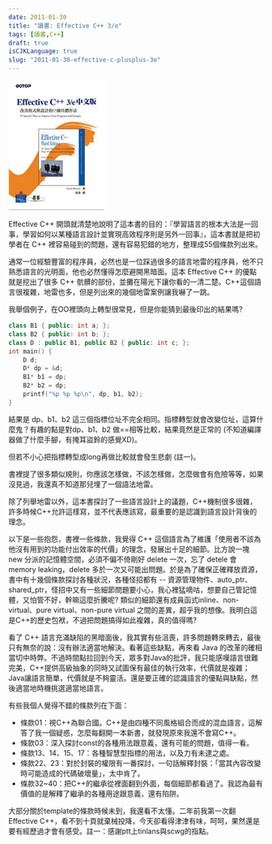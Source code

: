 ```yaml
---
date: 2011-01-30
title: "讀書: Effective C++ 3/e"
tags: [讀書,C++]
draft: true
isCJKLanguage: true
slug: "2011-01-30-effective-c-plusplus-3e"
---
```


![Effective C++ 3/e中文版](/img/book/effective-cpp-3e.jpg)

Effective C++ 開頭就清楚地說明了這本書的目的：『學習語言的根本大法是一回事，學習如何以某種語言設計並實現高效程序則是另外一回事』，這本書就是把初學者在 C++ 裡容易碰到的問題，還有容易犯錯的地方，整理成55個條款列出來。

通常一位經驗豐富的程序員，必然也是一位踩過很多的語言地雷的程序員，他不只熟悉語言的光明面，他也必然懂得怎麼避開黑暗面。這本 Effective C++ 的優點就是挖出了很多 C++ 骯髒的部份，並攤在陽光下讓你看的一清二楚。C++這個語言很複雜，地雷也多，但是列出來的幾個地雷案例讓我嚇了一跳。

我舉個例子，在OO裡頭向上轉型很常見，但是你能猜到最後印出的結果嗎?

```cpp
class B1 { public: int a; };
class B2 { public: int b; };
class D : public B1, public B2 { public: int c; };
int main() {
    D d;
    D* dp = &d;
    B1* b1 = dp;
    B2* b2 = dp;
    printf("%p %p %p\n", dp, b1, b2);
}
```

結果是 dp、b1、b2 這三個指標位址不完全相同。指標轉型就會改變位址，這算什麼鬼？有趣的點是對dp、b1、b2 做==相等比較，結果竟然是正常的 (不知道編譯器做了什麼手腳，有掩耳盜鈴的感覺XD)。

但若不小心把指標轉型成long再做比較就會發生悲劇 (註一)。

書裡提了很多類似規則，你應該怎樣做，不該怎樣做，怎麼做會有危險等等，如果沒見過，我還真不知道那兒埋了一個語法地雷。

除了列舉地雷以外，這本書探討了一些語言設計上的議題，C++機制很多很雜，許多時候C++允許這樣寫，並不代表應該寫，最重要的是認識到語言設計背後的理念。

以下是一些抱怨，書裡一些條款，我覺得 C++ 這個語言為了維護「使用者不該為他沒有用到的功能付出效率的代價」的理念，發展出十足的細節。比方說一塊 new 分派的記憶體空間，必須不偏不倚剛好 delete 一次，忘了 detele 會 memory leaking，delete 多於一次又可能出問題。於是為了確保正確釋放資源，書中有十幾個條款探討各種狀況，各種怪招都有 -- 資源管理物件、auto_ptr、shared_ptr，怪招中又有一些細節問題要小心，我心裡猛嘀咕，想要自己管記憶體，又怕管不好，幹嘛這麼折騰呢? 類似的細節還有成員函式inline、non-virtual、pure virtual、non-pure virtual 之間的差異，超乎我的想像。我明白這是C++的歷史包袱，不過把問題搞得如此複雜，真的值得嗎?

看了 C++ 語言充滿缺陷的黑暗面後，我其實有些沮喪，許多問題轉來轉去，最後只有無奈的說：沒有辦法適當地解決。看著這些缺點，再來看 Java 的改革的確相當切中時弊。不過時間點拉回到今天，眾多對Java的批評，我只能感嘆語言很難完美，C++提供高級抽象的同時又試圖保有最佳的執行效率，代價就是複雜；Java讓語言簡單，代價就是不夠靈活。還是要正確的認識語言的優點與缺點，然後適當地時機挑選適當地語言。

有些我個人覺得不錯的條款列在下面：

* 條款01：視C++為聯合國。C++是由四種不同風格組合而成的混血語言，這解答了我一個疑惑，怎麼每翻開一本新書，就發現原來我還不會寫C++。
* 條款03：深入探討const的各種用法跟意義，還有可能的問題，值得一看。
* 條款13、14、15、17：各種智慧型指標的用法，以及力有未逮之處。
* 條款22、23：對於封裝的權限有一番探討，一句話解釋封裝：「當其內容改變時可能造成的代碼破壞量」，太中肯了。
* 條款32~40：把C++的繼承從裡面翻到外面，每個細節都看過了。我認為最有價值的是解釋了繼承的各種用途跟意義，還有陷阱。

大部分關於template的條款時候未到，我還看不太懂。二年前我第一次翻 Effective C++，看不到十頁就棄械投降，今天卻看得津津有味，呵呵，果然還是要有經歷過才會有感受。註一：感謝ptt上tinlans與scwg的指點。
